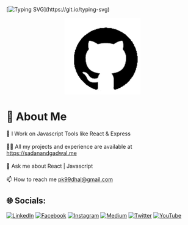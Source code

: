[![Typing SVG](https://readme-typing-svg.herokuapp.com?duration=10000&center=true&vCenter=true&width=1000&height=50&lines=Welcome+to+my+Github+Account+I'm+Pankaj+Kumar+Dhal.)](https://git.io/typing-svg)

<div id="header" align="center">
  <img src="./src/images/Github-Animation.gif" width="200"/>
</div>


# 💫 About Me

<!-- ![SadanandGadwal Banner](./src/images/sadanand-banner.jpg) -->


🔭️ I Work on Javascript Tools like React & Express<br><br>🧑‍💻️ All my projects and experience are available at https://sadanandgadwal.me <br><br>💬️ Ask me about React | Javascript <br><br>📫 How to reach me pk99dhal@gmail.com<br>



## 🌐 Socials:
[![LinkedIn](https://img.shields.io/badge/LinkedIn-%230077B5.svg?logo=linkedin&logoColor=white)](https://www.linkedin.com/in/pankaj-kumar-dhal-206131229/) 
[![Facebook](https://img.shields.io/badge/Facebook-%231877F2.svg?logo=Facebook&logoColor=white)]()
[![Instagram](https://img.shields.io/badge/Instagram-%23E4405F.svg?logo=Instagram&logoColor=white)]()
[![Medium](https://img.shields.io/badge/Medium-12100E?logo=medium&logoColor=white)]() 
[![Twitter](https://img.shields.io/badge/Twitter-%231DA1F2.svg?logo=Twitter&logoColor=white)]() 
[![YouTube](https://img.shields.io/badge/YouTube-%23FF0000.svg?logo=YouTube&logoColor=white)]() 

